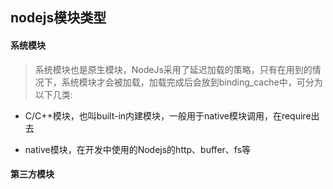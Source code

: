 
## nodejs模块类型

#### 系统模块

> 系统模块也是原生模块，NodeJs采用了延迟加载的策略，只有在用到的情况下，系统模块才会被加载，加载完成后会放到binding_cache中，可分为以下几类:

* C/C++模块，也叫built-in内建模块，一般用于native模块调用，在require出去

* native模块，在开发中使用的Nodejs的http、buffer、fs等

#### 第三方模块